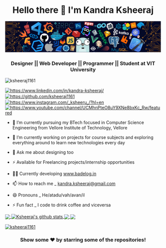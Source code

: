 <h1 align="center">Hello there 👋 I'm Kandra Ksheeraj</h1>

![](https://github.com/ksheeraj1161/ksheeraj1161/blob/main/header_.png)

<h3 align="center">Designer || Web Developer || Programmer || Student at VIT University</h3>

<p align="left"> <img src="https://komarev.com/ghpvc/?username=ksheeraj1161&label=Profile%20views&color=0e75b6&style=flat" alt="ksheeraj1161" /> </p>

<p align="left">
<a href="https://www.linkedin.com/in/kandra-ksheeraj/" target="blank"><img align="center" src="https://cdn.jsdelivr.net/npm/simple-icons@3.0.1/icons/linkedin.svg" alt="https://www.linkedin.com/in/kandra-ksheeraj/" height="30" width="40" /></a>
<a href="https://github.com/ksheeraj1161" target="blank"><img align="center" src="https://cdn.jsdelivr.net/npm/simple-icons@3.0.1/icons/github.svg" alt="https://github.com/ksheeraj1161" height="30" width="40" /></a>
<a href="https://www.instagram.com/_ksheeru_/?hl=en" target="blank"><img align="center" src="https://cdn.jsdelivr.net/npm/simple-icons@3.0.1/icons/instagram.svg" alt="https://www.instagram.com/_ksheeru_/?hl=en" height="30" width="40" /></a>
<a href="https://www.youtube.com/channel/UCMhnPteO8uY9XNe8bxKc_Rw/featured" target="blank"><img align="center" src="https://cdn.jsdelivr.net/npm/simple-icons@3.0.1/icons/youtube.svg" alt="https://www.youtube.com/channel/UCMhnPteO8uY9XNe8bxKc_Rw/featured" height="30" width="40" /></a>

  - 🔭 I’m currently pursuing my BTech focused in Computer Science Engineering from Vellore Institute of Technology, Vellore
  
  - 🌱 I’m currently working on projects for course subjects and exploring everything around to learn new technologies every day
  
  - 💬 Ask me about designing too
  
  - ⚡ Available for Freelancing projects/internship opportunities
  
  - 🧑‍💻 Currently developing www.badelog.in
  
  - 📫 How to reach me _ kandra.ksheeraj@gmail.com
  
  - 😄 Pronouns _ He/atadu/vah/avan/il
  
  - ⚡ Fun fact _ I code to drink coffee and viceversa
  

<a href="https://github.com/ksheeraj1161?tab=repositories">
  <img align="center" src="https://github-readme-stats.vercel.app/api/top-langs/?username=ksheeraj1161&theme=light&hide_langs_below=1" />
</a>

<a href="https://github.com/ksheeraj1161?tab=repositories">
 <img align="center" src="https://github-readme-stats.vercel.app/api?username=ksheeraj1161&show_icons=true&theme=light&line_height=27" alt="Ksheeraj's github stats"/>
</a>

<a href="https://github.com/ksheeraj1161/COVID-Testing-Quarantine-Centre">
  <img align="center" src="https://github-readme-stats.vercel.app/api/pin/?username=ksheeraj1161&repo=COVID-Testing-Quarantine-Centre&theme=light" />

</a>
<a href="https://github.com/ksheeraj1161/Datastructures-Algorithms">
 <img align="center" src="https://github-readme-stats.vercel.app/api/pin/?username=ksheeraj1161&repo=Datastructures-Algorithms&theme=light" />
</a>

</a>
<a href="https://github.com/ksheeraj1161?tab=repositories">
 <p><img align="center" src="https://github-readme-streak-stats.herokuapp.com/?user=ksheeraj1161&" alt="ksheeraj1161" /></p>
</a>


<div align="center">

### Show some ❤️ by starring some of the repositories!

</div>


